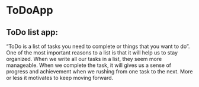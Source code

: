 # ToDoApp
## ToDo list app:
“ToDo is a list of tasks you need to complete or things that you want to do”. One of the most important reasons to a list is that it will help us to stay organized. When we write all our tasks in a list, they seem more manageable. When we complete the task, it will gives us a sense of progress and achievement when we rushing from one task to the next. More or less it motivates to keep moving forward.


